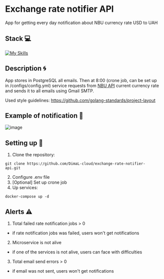 # Exchange rate notifier API
App for getting every day notification about NBU currency rate USD to UAH

## Stack 💻
[![My Skills](https://skillicons.dev/icons?i=golang,postgresql)](https://skillicons.dev)

## Description :cyclone:
App stores in PostgreSQL all emails. Then at 8:00 (crone job, can be set up in /configs/config.yml) service requests from [NBU API](https://bank.gov.ua/ua/open-data/api-dev) current currency rate and sends it to all emails using Gmail SMTP.

Used style guidelines: https://github.com/golang-standards/project-layout

## Example of notification :milky_way:
![image](https://github.com/DimaL-cloud/exchange-rate-notifier-api/assets/78265212/b5acec7a-cb79-4416-985e-ebeb0ed74523)


## Setting up :rocket:
1. Clone the repository:
```
git clone https://github.com/DimaL-cloud/exchange-rate-notifier-api.git
```
2. Configure .env file
3. [Optional] Set up crone job
4. Up services:
```
docker-compose up -d
```

## Alerts :warning:
1. Total failed rate notification jobs > 0
- if rate notification jobs was failed, users won't get notifications
2. Microservice is not alive
- if one of the services is not alive, users can face with difficulties
3. Total email send errors > 0
- if email was not sent, users won't get notifications